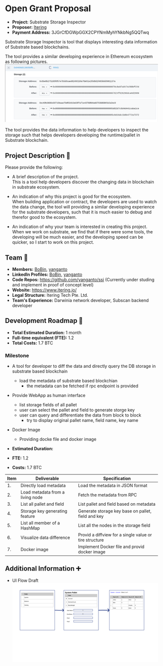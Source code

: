 # Open Grant Proposal

* **Project:** Substrate Storage Inspector
* **Proposer:** [Itering](https://github.com/itering)
* **Payment Address:** 3JGrCfDGWpGGX2CPYNmMyhYNkbNg5QQTwq

Substrate Storage Inspector is tool that displays interesting data information of Substrate based blockchains.  

The tool provides a similar developing experience in Ethereum ecosystem as following pictures.  
![snapshot](https://raw.githubusercontent.com/yanganto/Open-Grants-Program/ssi-draft/applications/substrate_storage_inspector_demo.png)

The tool provides the data information to help developers to inspect the storage such that helps developers developing the runtime/pallet in Substrate blockchain.

## Project Description :page_facing_up: 

Please provide the following:
  * A brief description of the project.  
  This is a tool help developers discover the changing data in blockchain in substrate ecosystem. 

  * An indication of why this project is good for the ecosystem.  
  When building application or contract, the developers are used to watch the data change, the tool will providing a similar developing
  experience for the substrate developers, such that it is much easier to debug and therefor good to the ecosystem.

  * An indication of why your team is interested in creating this project.  
  When we work on substrate, we find that if there were some tools, the developing will be much easier, and the developing speed can be quicker, so I start to work on this project.

## Team :busts_in_silhouette:

* **Members:** [BoBin](https://github.com/freehere107), [yanganto](https://github.com/yanganto)
* **LinkedIn Profiles:**  [BoBin](https://www.linkedin.com/in/sunbobin/), [yanganto](https://www.linkedin.com/in/yanganto/)
* **Code Repos:** https://github.com/yanganto/ssi (Currently under studing and implement in proof of concept level)
* **Website:** https://www.itering.io/
* **Legal Structure:** Itering Tech Pte. Ltd.
* **Team's Experience:** Darwinia network developer, Subscan backend developer

## Development Roadmap :nut_and_bolt: 

* **Total Estimated Duration:** 1 month
* **Full-time equivalent (FTE):** 1.2
* **Total Costs:** 1.7 BTC

### Milestone 
* A tool for developer to diff the data and directly query the DB storage in substrate based blockchain
  * load the metadata of substrate based blockchian 
    * the metadata can be fetched if rpc endpoint is provided
* Provide WebApp as human interface
  * list storage fields of all pallet
  * user can select the pallet and field to generate storge key 
  * user can query and differentiate the data from block to block
    * try to display original pallet name, field name, key name
* Docker Image
  * Providing docke file and docker image 

* **Estimated Duration:** 
* **FTE:** 1.2
* **Costs:** 1.7 BTC

| Item | Deliverable                      | Specification                                          |
|------|----------------------------------|--------------------------------------------------------|
| 1.   | Directly load metadata           | Load the metadata in JSON format                       |
| 2.   | Load metadata from a living node | Fetch the metadata from RPC                            |
| 3.   | List all pallet and field        | List pallet and field based on metadata                |
| 4.   | Storage key generating feature   | Generate storage key base on pallet, field and key     |
| 5.   | List all member of a HashMap     | List all the nodes in the storage field                |
| 6.   | Visualize data difference        | Provid a diffview for a single value or tire structure |
| 7.   | Docker image                     | Implement Docker file and provid docker image          |

## Additional Information :heavy_plus_sign: 
* UI Flow Draft
![snapshot](https://raw.githubusercontent.com/yanganto/Open-Grants-Program/ssi-draft/applications/substrate_storage_inspector_flow_draft.png)

